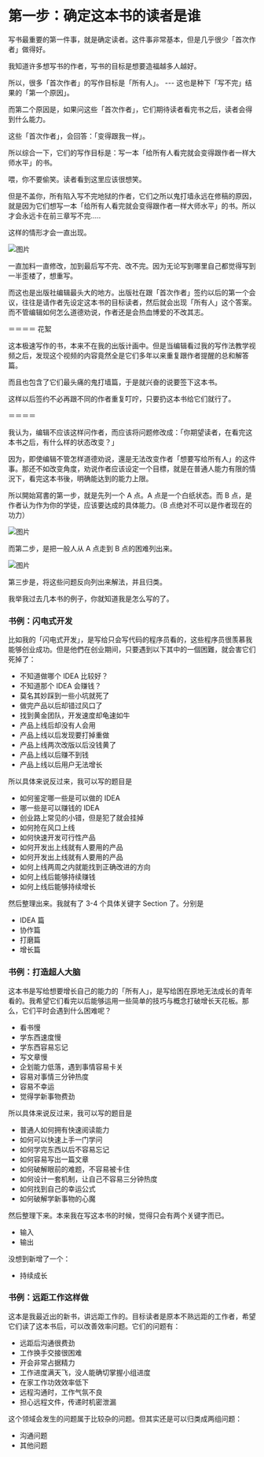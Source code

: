 # 第一步：确定这本书的读者是谁

写书最重要的第一件事，就是确定读者。这件事非常基本，但是几乎很少「首次作者」做得好。

我知道许多想写书的作者，写书的目标是想要造福越多人越好。

所以，很多「首次作者」的写作目标是「所有人」。 --- 这也是种下「写不完」结果的「第一个原因」。

而第二个原因是，如果问这些「首次作者」，它们期待读者看完书之后，读者会得到什么能力。

这些「首次作者」，会回答：「变得跟我一样」。

所以综合一下，它们的写作目标是：写一本「给所有人看完就会变得跟作者一样大师水平」的书。

喂，你不要偷笑。读者看到这里应该很想笑。

但是不盖你，所有陷入写不完地狱的作者，它们之所以鬼打墙永远在修稿的原因，就是因为它们想写一本「给所有人看完就会变得跟作者一样大师水平」的书。所以才会永远卡在前三章写不完.....

这样的情形才会一直出现。

![图片](./image-01/media/image1.png)

一直加料一直修改，加到最后写不完、改不完。因为无论写到哪里自己都觉得写到一半歪楼了，想重写。

而这也是出版社编辑最头大的地方。出版社在跟「首次作者」签约以后的第一个会议，往往是请作者先设定这本书的目标读者，然后就会出现「所有人」这个答案。而不管编辑如何怎么道德劝说，作者还是会热血博爱的不改其志。

＝＝＝＝ 花絮

这本极速写作的书，本来不在我的出版计画中。但是当编辑看过我的写作法教学视频之后，发现这个视频的内容竟然全是它们多年以来重复跟作者提醒的总和解答篇。

而且也包含了它们最头痛的鬼打墙篇，于是就兴奋的说要签下这本书。

这样以后签约不必再跟不同的作者重复叮咛，只要扔这本书给它们就行了。

＝＝＝＝

我认为，编辑不应该这样问作者，而应该将问题修改成：「你期望读者，在看完这本书之后，有什么样的状态改变？」

因为，即使编辑不管怎样道德劝说，還是无法改变作者「想要写给所有人」的这件事。那还不如改变角度，劝说作者应该设定一个目標，就是在普通人能力有限的情況下，看完这本书後，明确能达到的能力上限。

所以開始寫書的第一步，就是先列一个 A 点。A 点是一个白纸状态。而 B 点，是作者认为作为你的学徒，应该要达成的具体能力。（B 点绝对不可以是作者现在的功力）

![图片](./image-01/media/image2.png)

而第二步，是把一般人从 A 点走到 B 点的困难列出来。

![图片](./image-01/media/image3.png)

第三步是，将这些问题反向列出来解法，并且归类。

我举我过去几本书的例子，你就知道我是怎么写的了。

### 书例：闪电式开发

比如我的「闪电式开发」，是写给只会写代码的程序员看的，这些程序员很羡慕我能够创业成功。但是他們在创业期间，只要遇到以下其中的一個困難，就会害它们死掉了：

* 不知道做哪个 IDEA 比较好？
* 不知道那个 IDEA 会赚钱？
* 莫名其妙踩到一些小坑就死了
* 做完产品以后却错过风口了
* 找到黄金团队，开发速度却龟速如牛
* 产品上线后却没有人会用
* 产品上线以后发现要打掉重做
* 产品上线两次改版以后没钱黄了
* 产品上线以后赚不到钱
* 产品上线以后用户无法增长

所以具体来说反过来，我可以写的题目是

* 如何鉴定哪一些是可以做的 IDEA
* 哪一些是可以赚钱的 IDEA
* 创业路上常见的小错，但是犯了就会挂掉
* 如何抢在风口上线
* 如何快速开发可行性产品
* 如何开发出上线就有人要用的产品
* 如何开发出上线就有人要用的产品
* 如何上线两周之内就能找到正确改进的方向
* 如何上线后能够持续赚钱
* 如何上线后能够持续增长

然后整理出来。我就有了 3-4 个具体关键字 Section 了。分别是

* IDEA 篇
* 协作篇
* 打磨篇
* 增长篇

### 书例：打造超人大脑

这本书是写给想要增长自己的能力的「所有人」，是写给困在原地无法成长的青年看的。我希望它们看完以后能够运用一些简单的技巧与概念打破增长天花板。那么，它们平时会遇到什么困难呢？

* 看书慢
* 学东西速度慢
* 学东西容易忘记
* 写文章慢
* 企划能力低落，遇到事情容易卡关
* 容易对事情三分钟热度
* 容易不幸运
* 觉得学新事物费劲

所以具体来说反过来，我可以写的题目是

* 普通人如何拥有快速阅读能力
* 如何可以快速上手一门学问
* 如何学完东西以后不容易忘记
* 如何容易写出一篇文章
* 如何破解眼前的难题，不容易被卡住
* 如何设计一套机制，让自己不容易三分钟热度
* 如何找到自己的幸运公式
* 如何破解学新事物的心魔

然后整理下来。本来我在写这本书的时候，觉得只会有两个关键字而已。

* 输入
* 输出

没想到新增了一个：

* 持续成长

### 书例：远距工作这样做

这本是我最近出的新书，讲远距工作的。目标读者是原本不熟远距的工作者，希望它们读了这本书后，可以改善效率问题。它们的问题有：

* 远距后沟通很费劲
* 工作换手交接很困难
* 开会非常占据精力
* 工作进度满天飞，没人能确切掌握小组进度
* 在家工作功效效率低下
* 远程沟通时，工作气氛不良
* 担心远程文件，传递时机密泄漏

这个领域会发生的问题属于比较杂的问题。但其实还是可以归类成两组问题：

* 沟通问题
* 其他问题
